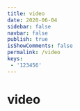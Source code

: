 ```yaml
---
title: video
date: 2020-06-04
sidebar: false
navbar: false
publish: true
isShowComments: false
permalink: /video
keys:
 - '123456'
---
```


# video

<template>
    <div id="app">
        <div class="container">
            <my-video :sources="video.sources" :options="video.options"></my-video>
        </div>
    </div>
</template>

<script>
import myVideo from 'vue-video'
export default {
    data () {
        return {
            video: {
                sources: [{
                    src: 'images/video.mp4',
                    type: 'video/mp4'
                }],
                options: {
                    autoplay: true,
                    volume: 0.6,
                }
            }
        }
    },
    components: {
        myVideo
    }
}
</script>